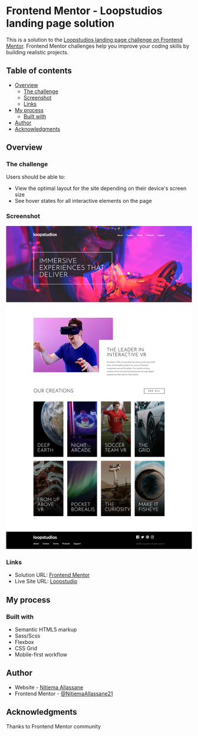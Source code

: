 # Frontend Mentor - Loopstudios landing page solution

This is a solution to the [Loopstudios landing page challenge on Frontend Mentor](https://www.frontendmentor.io/challenges/loopstudios-landing-page-N88J5Onjw). Frontend Mentor challenges help you improve your coding skills by building realistic projects. 

## Table of contents

- [Overview](#overview)
  - [The challenge](#the-challenge)
  - [Screenshot](#screenshot)
  - [Links](#links)
- [My process](#my-process)
  - [Built with](#built-with)
- [Author](#author)
- [Acknowledgments](#acknowledgments)


## Overview

### The challenge

Users should be able to:

- View the optimal layout for the site depending on their device's screen size
- See hover states for all interactive elements on the page

### Screenshot

![](/loopstudio_screenshot.png)


### Links

- Solution URL: [Frontend Mentor](https://www.frontendmentor.io/solutions/loopstudios-landing-page-WNn_tFrtiq)
- Live Site URL: [Loopstudio](https://loopstudios-landing-page-alpha-seven.vercel.app/)

## My process

### Built with

- Semantic HTML5 markup
- Sass/Scss
- Flexbox
- CSS Grid
- Mobile-first workflow



## Author

- Website - [Nitiema Allassane]()
- Frontend Mentor - [@NitiemaAllassane21](https://www.frontendmentor.io/profile/NitiemaAllassane21)




## Acknowledgments

Thanks to Frontend Mentor community
